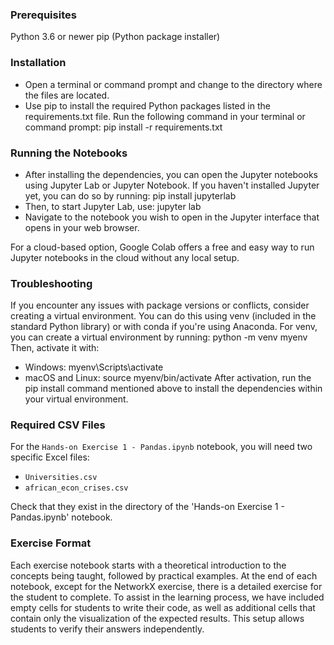 ### Prerequisites
Python 3.6 or newer
pip (Python package installer)

### Installation
- Open a terminal or command prompt and change to the directory where the files are located.
- Use pip to install the required Python packages listed in the requirements.txt file. Run the following command in your terminal or command prompt: pip install -r requirements.txt

### Running the Notebooks
- After installing the dependencies, you can open the Jupyter notebooks using Jupyter Lab or Jupyter Notebook. If you haven't installed Jupyter yet, you can do so by running: pip install jupyterlab
- Then, to start Jupyter Lab, use: jupyter lab
- Navigate to the notebook you wish to open in the Jupyter interface that opens in your web browser.

For a cloud-based option, Google Colab offers a free and easy way to run Jupyter notebooks in the cloud without any local setup. 

### Troubleshooting
If you encounter any issues with package versions or conflicts, consider creating a virtual environment. You can do this using venv (included in the standard Python library) or with conda if you're using Anaconda.
For venv, you can create a virtual environment by running: python -m venv myenv
Then, activate it with:
- Windows: myenv\Scripts\activate
- macOS and Linux: source myenv/bin/activate
After activation, run the pip install command mentioned above to install the dependencies within your virtual environment.

### Required CSV Files

For the `Hands-on Exercise 1 - Pandas.ipynb` notebook, you will need two specific Excel files:

- `Universities.csv`
- `african_econ_crises.csv`

Check that they exist in the directory of the 'Hands-on Exercise 1 - Pandas.ipynb' notebook.

### Exercise Format

Each exercise notebook starts with a theoretical introduction to the concepts being taught, followed by practical examples. At the end of each notebook, except for the NetworkX exercise, there is a detailed exercise for the student to complete. To assist in the learning process, we have included empty cells for students to write their code, as well as additional cells that contain only the visualization of the expected results. This setup allows students to verify their answers independently.


